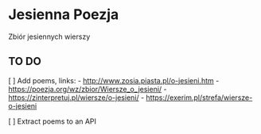 # Jesienna Poezja

Zbiór jesiennych wierszy

## TO DO

[ ] Add poems, links:
    - <http://www.zosia.piasta.pl/o-jesieni.htm>
    - <https://poezja.org/wz/zbior/Wiersze_o_jesieni/>
    - <https://zinterpretuj.pl/wiersze/o-jesieni/>
    - <https://exerim.pl/strefa/wiersze-o-jesieni>

[ ] Extract poems to an API
